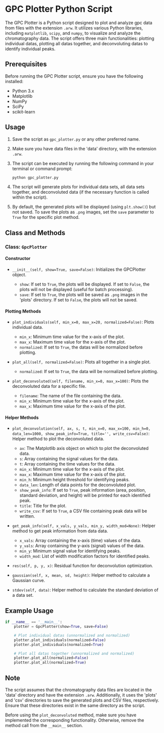 # GPC Plotter Python Script

The GPC Plotter is a Python script designed to plot and analyze gpc data from files with the extension `.arw`. It utilizes various Python libraries, including `matplotlib`, `scipy`, and `numpy`, to visualize and analyze the chromatography data. The script offers three main functionalities: plotting individual datas, plotting all datas together, and deconvoluting datas to identify individual peaks.

## Prerequisites

Before running the GPC Plotter script, ensure you have the following installed:

- Python 3.x
- Matplotlib
- NumPy
- SciPy
- scikit-learn

## Usage

1. Save the script as `gpc_plotter.py` or any other preferred name.

2. Make sure you have data files in the 'data' directory, with the extension `.arw`.

3. The script can be executed by running the following command in your terminal or command prompt:

   ```bash
   python gpc_plotter.py
   ```

4. The script will generate plots for individual data sets, all data sets together, and deconvoluted data (if the necessary function is called within the script).

5. By default, the generated plots will be displayed (using `plt.show()`) but not saved. To save the plots as `.png` images, set the `save` parameter to `True` for the specific plot method.

## Class and Methods

### Class: `GpcPlotter`

#### Constructor

- `__init__(self, show=True, save=False)`: Initializes the GPCPlotter object.

  - `show`: If set to `True`, the plots will be displayed. If set to `False`, the plots will not be displayed (useful for batch processing).
  - `save`: If set to `True`, the plots will be saved as `.png` images in the 'plots' directory. If set to `False`, the plots will not be saved.

#### Plotting Methods

- `plot_individuals(self, min_x=0, max_x=20, normalized=False)`: Plots individual data.

  - `min_x`: Minimum time value for the x-axis of the plot.
  - `max_x`: Maximum time value for the x-axis of the plot.
  - `normalized`: If set to `True`, the datas will be normalized before plotting.

- `plot_all(self, normalized=False)`: Plots all together in a single plot.

  - `normalized`: If set to `True`, the data will be normalized before plotting.

- `plot_deconvoluted(self, filename, min_x=0, max_x=100)`: Plots the deconvoluted data for a specific file.

  - `filename`: The name of the file containing the data.
  - `min_x`: Minimum time value for the x-axis of the plot.
  - `max_x`: Maximum time value for the x-axis of the plot.

#### Helper Methods

- `plot_deconvolution(self, ax, s, t, min_x=0, max_x=100, min_h=0, data_len=1000, show_peak_info=True, title='', write_csv=False)`: Helper method to plot the deconvoluted data.

  - `ax`: The Matplotlib axis object on which to plot the deconvoluted data.
  - `s`: Array containing the signal values for the data.
  - `t`: Array containing the time values for the data.
  - `min_x`: Minimum time value for the x-axis of the plot.
  - `max_x`: Maximum time value for the x-axis of the plot.
  - `min_h`: Minimum height threshold for identifying peaks.
  - `data_len`: Length of data points for the deconvoluted plot.
  - `show_peak_info`: If set to `True`, peak information (area, position, standard deviation, and height) will be printed for each identified peak.
  - `title`: Title for the plot.
  - `write_csv`: If set to `True`, a CSV file containing peak data will be written.

- `get_peak_info(self, x_vals, y_vals, min_y, width_mod=None)`: Helper method to get peak information from data data.

  - `x_vals`: Array containing the x-axis (time) values of the data.
  - `y_vals`: Array containing the y-axis (signal) values of the data.
  - `min_y`: Minimum signal value for identifying peaks.
  - `width_mod`: List of width modification factors for identified peaks.

- `res(self, p, y, x)`: Residual function for deconvolution optimization.

- `gaussian(self, x, mean, sd, height)`: Helper method to calculate a Gaussian curve.

- `stdev(self, data)`: Helper method to calculate the standard deviation of a data set.

## Example Usage

```python
if __name__ == '__main__':
    plotter = GpcPlotter(show=True, save=False)

    # Plot individual datas (unnormalized and normalized)
    plotter.plot_individuals(normalized=False)
    plotter.plot_individuals(normalized=True)

    # Plot all datas together (unnormalized and normalized)
    plotter.plot_all(normalized=False)
    plotter.plot_all(normalized=True)
```

## Note

The script assumes that the chromatography data files are located in the 'data' directory and have the extension `.arw`. Additionally, it uses the 'plots' and 'csv' directories to save the generated plots and CSV files, respectively. Ensure that these directories exist in the same directory as the script.

Before using the `plot_deconvoluted` method, make sure you have implemented the corresponding functionality. Otherwise, remove the method call from the `__main__` section.

